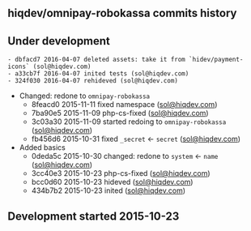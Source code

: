 hiqdev/omnipay-robokassa commits history
----------------------------------------

## Under development

    - dbfacd7 2016-04-07 deleted assets: take it from `hidev/payment-icons` (sol@hiqdev.com)
    - a33cb7f 2016-04-07 inited tests (sol@hiqdev.com)
    - 324f030 2016-04-07 rehideved (sol@hiqdev.com)
- Changed: redone to `omnipay-robokassa`
    - 8feacd0 2015-11-11 fixed namespace (sol@hiqdev.com)
    - 7ba90e5 2015-11-09 php-cs-fixed (sol@hiqdev.com)
    - 3c03a30 2015-11-09 started redoing to `omnipay-robokassa` (sol@hiqdev.com)
    - fb456d6 2015-10-31 fixed `_secret` <- `secret` (sol@hiqdev.com)
- Added basics
    - 0deda5c 2015-10-30 changed: redone to `system` <- `name` (sol@hiqdev.com)
    - 3cc40e3 2015-10-23 php-cs-fixed (sol@hiqdev.com)
    - bcc0d60 2015-10-23 hideved (sol@hiqdev.com)
    - 434b7b2 2015-10-23 inited (sol@hiqdev.com)

## Development started 2015-10-23

